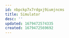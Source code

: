 ```yaml
---
id: nbpckp7x7rdgxj9iumjncms
title: Simulator
desc: ''
updated: 1679472574335
created: 1679472569692
---
```

# 